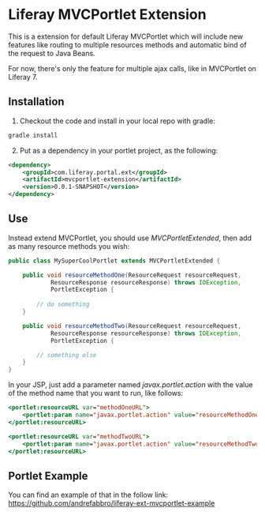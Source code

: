 # Liferay MVCPortlet Extension

This is a extension for default Liferay MVCPortlet which will include new features like routing to multiple resources methods and automatic bind of the request to Java Beans.

For now, there's only the feature for multiple ajax calls, like in MVCPortlet on Liferay 7.

## Installation

1. Checkout the code and install in your local repo with gradle:
```bash
gradle install
```
2. Put as a dependency in your portlet project, as the following:
```xml
<dependency>
	<groupId>com.liferay.portal.ext</groupId>
	<artifactId>mvcportlet-extension</artifactId>
	<version>0.0.1-SNAPSHOT</version>
</dependency>
```

## Use

Instead extend MVCPortlet, you should use *MVCPortletExtended*, then add as many resource methods you wish:

```java
public class MySuperCoolPortlet extends MVCPortletExtended {

	public void resourceMethodOne(ResourceRequest resourceRequest,
			ResourceResponse resourceResponse) throws IOException,
			PortletException {
			
		// do something
	}

	public void resourceMethodTwo(ResourceRequest resourceRequest,
			ResourceResponse resourceResponse) throws IOException,
			PortletException {

		// something else
	}
}
```

In your JSP, just add a parameter named *javax.portlet.action* with the value of the method name that you want to run, like follows: 

```jsp
<portlet:resourceURL var="methodOneURL">
	<portlet:param name="javax.portlet.action" value="resourceMethodOne" />
</portlet:resourceURL>

<portlet:resourceURL var="methodTwoURL">
	<portlet:param name="javax.portlet.action" value="resourceMethodTwo" />
</portlet:resourceURL>
```

## Portlet Example

You can find an example of that in the follow link: https://github.com/andrefabbro/liferay-ext-mvcportlet-example

